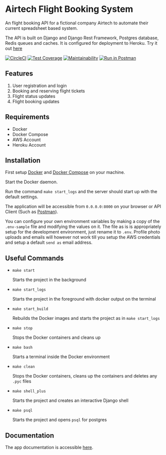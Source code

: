 # Airtech Flight Booking System
An flight booking API for a fictional company Airtech to automate their current spreadsheet based system.

The API is built on Django and Django Rest Framework, Postgres database, Redis queues and caches. It is configured for deployment to Heroku. Try it out [here](https://airtech-flights.herokuapp.com)

[![CircleCI](https://circleci.com/gh/ibutiti/airtech-flights/tree/master.svg?style=svg)](https://circleci.com/gh/ibutiti/airtech-flights/tree/master)
[![Test Coverage](https://api.codeclimate.com/v1/badges/6bad4714d5087bcd1858/test_coverage)](https://codeclimate.com/github/ibutiti/airtech-flights/test_coverage)
[![Maintainability](https://api.codeclimate.com/v1/badges/6bad4714d5087bcd1858/maintainability)](https://codeclimate.com/github/ibutiti/airtech-flights/maintainability)
[![Run in Postman](https://run.pstmn.io/button.svg)](https://app.getpostman.com/run-collection/1012bd2ad8b6ff4d6bdf)

## Features
1. User registration and login
2. Booking and reserving flight tickets
3. Flight status updates
4. Flight booking updates

## Requirements
- Docker
- Docker Compose
- AWS Account
- Heroku Account

## Installation
First setup [Docker](https://docs.docker.com/install/) and [Docker Compose](https://docs.docker.com/compose/install/) on your machine.

Start the Docker daemon.

Run the command `make start_logs` and the server should start up with the default settings.

The application will be accessible from `0.0.0.0:8000` on your browser or API Client (Such as [Postman](https://www.getpostman.com/)).

You can configure your own environment variables by making a copy of the `.env-sample` file and modifying the values on it. The file as is is appropriately setup for the development environment, just rename it to `.env`. Profile photo uploads and emails will however not work till you setup the AWS credentials and setup a default `send as` email address.

## Useful Commands
- `make start`

  Starts the project in the background
- `make start_logs`

  Starts the project in the foreground with docker output on the terminal

- `make start_build`

  Rebuilds the Docker images and starts the project as in `make start_logs`

- `make stop`

  Stops the Docker containers and cleans up

- `make bash`

  Starts a terminal inside the Docker environment

- `make clean`

  Stops the Docker containers, cleans up the containers and deletes any `.pyc` files

- `make shell_plus`

  Starts the project and creates an interactive Django shell

- `make psql`

  Starts the project and opens `psql` for postgres

## Documentation
The app documentation is accessible [here](https://documenter.getpostman.com/view/3400181/S1Zw9B8Q).
